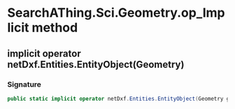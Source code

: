 # SearchAThing.Sci.Geometry.op_Implicit method
## implicit operator netDxf.Entities.EntityObject(Geometry)
### Signature
```csharp
public static implicit operator netDxf.Entities.EntityObject(Geometry geom)
```
